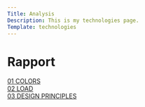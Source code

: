 ```yaml
---
Title: Analysis
Description: This is my technologies page.
Template: technologies
---
```


Rapport
==========================


<div class="box colors">
    <a href="%base_url%?analysis/01_colors">01 COLORS</a>
</div>

<div class="box load">
<a href="%base_url%?analysis/02_load">02 LOAD</a>
</div>

<div class="box principles">
<a href="%base_url%?analysis/03_design_principles">03 DESIGN PRINCIPLES</a>
</div>

